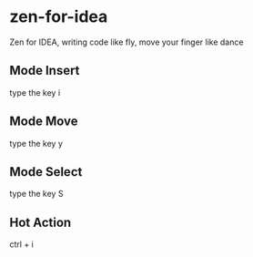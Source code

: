 # zen-for-idea

<!-- Plugin description -->
Zen for IDEA, writing code like fly, move your finger like dance
<!-- Plugin description end -->

## Mode Insert

type the key i

## Mode Move

type the key y

## Mode Select

type the key S


## Hot Action

ctrl + i 